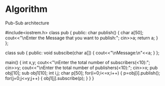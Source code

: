 # Algorithm
Pub-Sub architecture

#include<iostrem.h>
class pub
{
  public:
  char publish()
  {
   char a[50];
   cout<<"\nEnter the Message that you want to publish:";
   cin>>a;
   return a;
  }
};

class sub
{
 public:
 void subscibe(char a[])
 {
  cout<<"\nMessage:\n"<<a;
 } 
};

main()
{
 int x,y;
 cout<<"\nEnter the total number of subscribers(<10):";
 cin>>y;
 cout<<"\nEnter the total number of publishers(<10):";
 cin>>x;
 pub obj[10];
 sub obj1[10];
 int i,j;
 char p[50];
 for(i=0;i<=x;i++)
 {
  p=obj[i].publish();
  for(j=0;j<=y;j++)
  {
   obj1[j].subscribe(p);
  }
 }
} 
   
 
